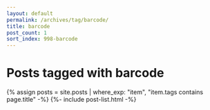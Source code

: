 ```yaml
---
layout: default
permalink: /archives/tag/barcode/
title: barcode
post_count: 1
sort_index: 998-barcode
---
```

<h1 class="page-heading">Posts tagged with barcode</h1>
{% assign posts = site.posts | where_exp: "item", "item.tags contains page.title" -%}
{%- include post-list.html -%}
